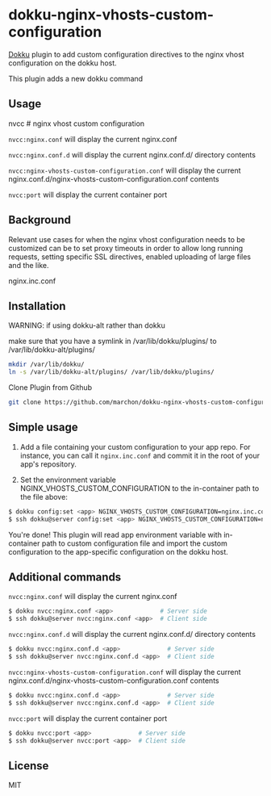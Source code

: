 # dokku-nginx-vhosts-custom-configuration

[Dokku](https://github.com/progrium/dokku) plugin to add custom configuration directives to the nginx vhost configuration on the dokku host.

This plugin adds a new dokku command

## Usage

nvcc        # nginx vhost custom configuration 

`nvcc:nginx.conf` will display the current nginx.conf

`nvcc:nginx.conf.d` will display the current nginx.conf.d/ directory contents

`nvcc:nginx-vhosts-custom-configuration.conf` will display the current nginx.conf.d/nginx-vhosts-custom-configuration.conf contents

`nvcc:port` will display the current container port



## Background

Relevant use cases for when the nginx vhost configuration needs to be customized can be to set proxy timeouts in order to allow long running requests, setting specific SSL directives, enabled uploading of large files and the like.


nginx.inc.conf

## Installation

WARNING: if using dokku-alt rather than dokku 

make sure that you have a symlink in /var/lib/dokku/plugins/ to /var/lib/dokku-alt/plugins/ 

```bash
mkdir /var/lib/dokku/
ln -s /var/lib/dokku-alt/plugins/ /var/lib/dokku/plugins/
```

Clone Plugin from Github

```bash
git clone https://github.com/marchon/dokku-nginx-vhosts-custom-configuration.git /var/lib/dokku/plugins/nginx-vhosts-custom-configuration
```

## Simple usage

1. Add a file containing your custom configuration to your app repo. For instance, you can call it `nginx.inc.conf` and commit it in the root of your app's repository.

2. Set the environment variable NGINX_VHOSTS_CUSTOM_CONFIGURATION to the in-container path to the file above:

```bash
$ dokku config:set <app> NGINX_VHOSTS_CUSTOM_CONFIGURATION=nginx.inc.conf             # Server side
$ ssh dokku@server config:set <app> NGINX_VHOSTS_CUSTOM_CONFIGURATION=nginx.inc.conf  # Client side
```

You're done! This plugin will read app environment variable with in-container path to custom configuration file and import the custom configuration to the app-specific configuration on the  dokku host.

## Additional commands

`nvcc:nginx.conf` will display the current nginx.conf

```bash
$ dokku nvcc:nginx.conf <app>             # Server side
$ ssh dokku@server nvcc:nginx.conf <app>  # Client side
```

`nvcc:nginx.conf.d` will display the current nginx.conf.d/ directory contents

```bash
$ dokku nvcc:nginx.conf.d <app>             # Server side
$ ssh dokku@server nvcc:nginx.conf.d <app>  # Client side
```

`nvcc:nginx-vhosts-custom-configuration.conf` will display the current nginx.conf.d/nginx-vhosts-custom-configuration.conf contents

```bash
$ dokku nvcc:nginx.conf.d <app>             # Server side
$ ssh dokku@server nvcc:nginx.conf.d <app>  # Client side
```

`nvcc:port` will display the current container port

```bash
$ dokku nvcc:port <app>             # Server side
$ ssh dokku@server nvcc:port <app>  # Client side
```

## License
MIT
